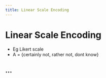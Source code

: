 ```yaml
---
title: Linear Scale Encoding
---
```


# Linear Scale Encoding
- Eg Likert scale
- A = {certainly not, rather not, dont know}

## …






































